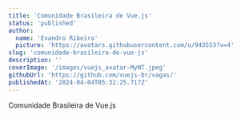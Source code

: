 ```yaml
---
title: 'Comunidade Brasileira de Vue.js'
status: 'published'
author:
  name: 'Evandro Ribeiro'
  picture: 'https://avatars.githubusercontent.com/u/943553?v=4'
slug: 'comunidade-brasileira-de-vue-js'
description: ''
coverImage: '/images/vuejs_avatar-MyNT.jpeg'
githubUrl: 'https://github.com/vuejs-br/vagas/'
publishedAt: '2024-04-04T05:32:25.717Z'
---
```


Comunidade Brasileira de Vue.js
